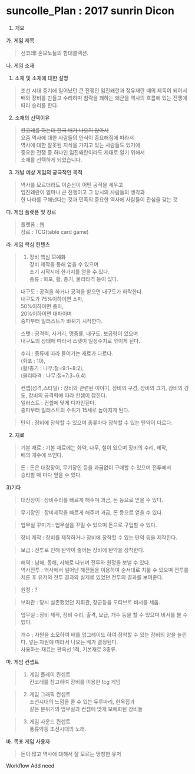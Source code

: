 # suncolle_Plan : 2017 sunrin Dicon
1. 개요

가. 게임 제목
>선코레! 혼모노들의 함대콜렉션.

나. 게임 소재

1) 소재 및 소재에 대한 설명<br>
>조선 시대 중기에 일어났던 큰 전쟁인 임진왜란과 정유재란 때의
제독이 되어서 배와 장비를 만들고 수리하며 침략을 꽤하는 왜군을
역사의 흐름에 있는 전쟁에 따라 승리를 한다.

2) 소재의 선택이유<br>
><del>칸코레를 하는데 한국 배가 나오지 않아서</del><br>
요즘 역사에 대한 사람들의 인식이 중요해짐에 따라서<br>
역사에 대한 잘못된 지식을 가지고 있는 사람들도 있기에<br>
중요한 전쟁 중 하나인 임진왜란이라도 제대로 알기 위해서<br>
소재를 선택하게 되었습니다.<br>

3) 개발 예상 게임의 궁극적인 목적<br>
>역사를 모르더라도 이순신이 어떤 공적을 세우고 <br>임진왜란이 얼마나
큰 전쟁이고 그 당시의 사람들의 생각과 <br>한 나라를 구해낸다는 것과
민족의 중요한 역사에 사람들이 관심을 갖는 것<br>



다. 게임 플랫폼 및 장르<br>
>플랫폼 : 웹<br>
장르 : TCG(table card game)

라. 게임 핵심 컨텐츠<br>
>1) 장비 핵심 <del>모에화</del><br>
장비 제작을 통해 얻을 수 있으며 <br>초기 시작시에
한가지를 얻을 수 있다.<br>
종류 : 화포, 활, 총기, 물리타격 등이 있다.

>내구도 : 공격을 하거나 공격을 받으면 내구도가 하락한다.<br>
내구도가 75%이하이면 소파, <br>50%이하이면 중파, <br>20%이하이면 대파이며<br>
중파부터 일러스트가 바뀌기 시작한다.

>스탯 : 공격력, 사거리, 명중률, 내구도, 보급량이 있으며<br>
내구도의 상태에 따라서 스탯이 일정수치로 깎이게 된다.

>수리 : 종류에 따라 들어가는 재료가 다르다.<br>
(화포 : 10), <br>(활/총기 : 나무:철=9:1~8:2),<br> (물리타격 : 나무:철=7:3~6:4)

>컨셉(성격,스타일) : 장비와 관련된 이야기, 장비의 구경, 장비의 크기,
장비의 강도, 장비의 공격력에 따라 컨셉이 잡힌다.<br>
일러스트 : 컨셉에 맞게 디자인된다. <br>중파부터 일러스트의 수위가 
15세로 높아지게 된다.

>탄약 : 장비에 장착할 수 있으며 종류마다 장착할 수 있는 탄약이 다르다.


2) 재료<br>
>기본 재료 : 기본 재료에는 화약, 나무, 철이 있으며 장비의 수리, 제작,<br>
배의 개수에 쓰인다.

>돈 : 돈은 대장장이, 무기장인 등을 과금없이 구매할 수 있으며 전투에서 <br>
승리할 때 마다 얻을 수 있다.

3)기타

>대장장이 : 장비수리를 빠르게 해주며 과금, 돈 등으로 얻을 수 있다.

>무기장인 : 장비제작을 빠르게 해주며 과금, 돈 등으로 얻을 수 있다.

>업무실 꾸미기 : 업무실을 꾸밀 수 있으며 돈으로 구입할 수 있다.

>장비 제작 : 장비를 제작하거나 장비에 장착할 수 있는 탄약 등을 
제작한다.

>보급 : 전투로 인해 탄약이 줄어든 장비에 탄약을 장착한다. 

>해역 : 남해, 동해, 서해로 나뉘며 전투와 원정을 보낼 수 있다.<br>
역사전투 : 역사에서 일어난 해전들을 이용하여 순서대로 치룰 수
있으며 전투를 치룬 후 유저의 전투 결과와 
실제로 있었던 전투의 결과를 보여준다.

>원정 : ?

>보좌관 : 당시 실존했었던 지휘관, 장군등을 모티브로 비서를 세움.

>업무실 : 장비 제작, 장비 수리, 출격, 보급, 개수 등을 할 수 있으며 
비서를 볼 수 있다.

>개수 : 자원을 소모하여 배를 업그레이드 하여 장착할 수 있는 장비의 양을 늘린다. 넣는 자원에 따라서 나오는 배가 결정된다.<br>
사용하는 재료는 판옥선 1척, 기본재료 3종류.

마. 게임 컨셉트<br>
>1) 게임 플레이 컨셉트<br>
	   칸코레를 참고하여 장비를 이용한 tcg 게임<br>

>2) 게임 그래픽 컨셉트<br>
	조선시대의 느낌을 줄 수 있는 두루마리, 한옥집과 <br>
        같은 분위기의 업무실과 컨셉에 맞게 모에화된 장비들

>3) 게임 사운드 컨셉트<br>
        풍류악등 조선시대의 노래. <br>
        
바. 목표 게임 사용자
<br>
>돈이 많고 역사에 대해서 잘 모르는 댕청한 유저

Workflow Add need
